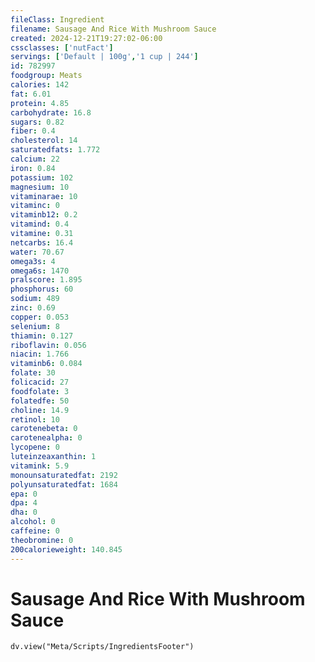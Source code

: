 ```yaml
---
fileClass: Ingredient
filename: Sausage And Rice With Mushroom Sauce
created: 2024-12-21T19:27:02-06:00
cssclasses: ['nutFact']
servings: ['Default | 100g','1 cup | 244']
id: 782997
foodgroup: Meats
calories: 142
fat: 6.01
protein: 4.85
carbohydrate: 16.8
sugars: 0.82
fiber: 0.4
cholesterol: 14
saturatedfats: 1.772
calcium: 22
iron: 0.84
potassium: 102
magnesium: 10
vitaminarae: 10
vitaminc: 0
vitaminb12: 0.2
vitamind: 0.4
vitamine: 0.31
netcarbs: 16.4
water: 70.67
omega3s: 4
omega6s: 1470
pralscore: 1.895
phosphorus: 60
sodium: 489
zinc: 0.69
copper: 0.053
selenium: 8
thiamin: 0.127
riboflavin: 0.056
niacin: 1.766
vitaminb6: 0.084
folate: 30
folicacid: 27
foodfolate: 3
folatedfe: 50
choline: 14.9
retinol: 10
carotenebeta: 0
carotenealpha: 0
lycopene: 0
luteinzeaxanthin: 1
vitamink: 5.9
monounsaturatedfat: 2192
polyunsaturatedfat: 1684
epa: 0
dpa: 4
dha: 0
alcohol: 0
caffeine: 0
theobromine: 0
200calorieweight: 140.845
---
```


# Sausage And Rice With Mushroom Sauce

```dataviewjs
dv.view("Meta/Scripts/IngredientsFooter")
```